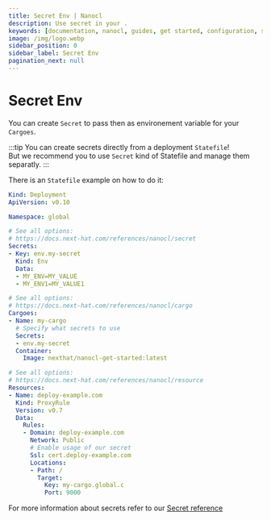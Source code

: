```yaml
---
title: Secret Env | Nanocl
description: Use secret in your .
keywords: [documentation, nanocl, guides, get started, configuration, state, file, config, yaml, yml, statefile, ssl, tls, certificate]
image: /img/logo.webp
sidebar_position: 0
sidebar_label: Secret Env
pagination_next: null
---
```


# Secret Env

You can create `Secret` to pass then as environement variable for your `Cargoes`.<br/>

:::tip
You can create secrets directly from a deployment `Statefile`!<br/>
But we recommend you to use `Secret` kind of Statefile and manage them separatly.
:::

There is an `Statefile` example on how to do it:

```yaml
Kind: Deployment
ApiVersion: v0.10

Namespace: global

# See all options:
# https://docs.next-hat.com/references/nanocl/secret
Secrets:
- Key: env.my-secret
  Kind: Env
  Data:
  - MY_ENV=MY_VALUE
  - MY_ENV1=MY_VALUE1

# See all options:
# https://docs.next-hat.com/references/nanocl/cargo
Cargoes:
- Name: my-cargo
  # Specify what secrets to use
  Secrets:
  - env.my-secret
  Container:
    Image: nexthat/nanocl-get-started:latest

# See all options:
# https://docs.next-hat.com/references/nanocl/resource
Resources:
- Name: deploy-example.com
  Kind: ProxyRule
  Version: v0.7
  Data:
    Rules:
    - Domain: deploy-example.com
      Network: Public
      # Enable usage of our secret
      Ssl: cert.deploy-example.com
      Locations:
      - Path: /
        Target:
          Key: my-cargo.global.c
          Port: 9000
```

For more information about secrets refer to our [Secret reference](/references/nanocl/secret)
